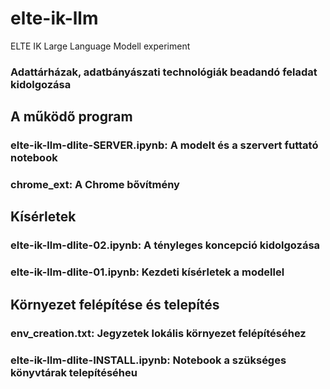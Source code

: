 # elte-ik-llm
ELTE IK Large Language Modell experiment

### Adattárházak, adatbányászati technológiák beadandó feladat kidolgozása

## A működő program

### elte-ik-llm-dlite-SERVER.ipynb:  A modelt és a szervert futtató notebook

### chrome_ext: A Chrome bővítmény

## Kísérletek

### elte-ik-llm-dlite-02.ipynb: A tényleges koncepció kidolgozása

### elte-ik-llm-dlite-01.ipynb: Kezdeti kísérletek a modellel

## Környezet felépítése és telepítés

### env_creation.txt: Jegyzetek lokális környezet felépítéséhez

### elte-ik-llm-dlite-INSTALL.ipynb: Notebook a szükséges könyvtárak telepítéséheu